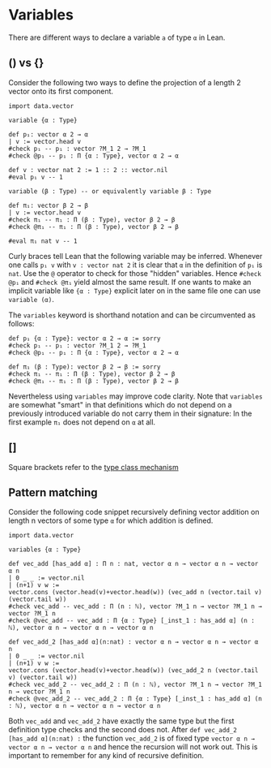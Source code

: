 # Variables #

There are different ways to declare a variable `a` of type `α` in Lean.

## () vs {}
Consider the following two ways to define the projection of a length 2 vector onto its first component.

```lean
import data.vector

variable {α : Type}

def p₁: vector α 2 → α
| v := vector.head v
#check p₁ -- p₁ : vector ?M_1 2 → ?M_1
#check @p₁ -- p₁ : Π {α : Type}, vector α 2 → α

def v : vector nat 2 := 1 :: 2 :: vector.nil
#eval p₁ v -- 1

variable (β : Type) -- or equivalently variable β : Type

def π₁: vector β 2 → β
| v := vector.head v
#check π₁ -- π₁ : Π (β : Type), vector β 2 → β
#check @π₁ -- π₁ : Π (β : Type), vector β 2 → β

#eval π₁ nat v -- 1
```

Curly braces tell Lean that the following variable may be inferred. Whenever one calls `p₁ v` with `v : vector nat 2` it is clear that `α` in the definition of `p₁` is `nat`. Use the `@` operator to check for those "hidden" variables. Hence `#check @p₁` and `#check @π₁` yield almost the same result. If one wants to make an implicit variable like `{α : Type}` explicit later on in the same file one can use `variable (α)`.

The `variables` keyword is shorthand notation and can be circumvented as follows:

```lean
def p₁ {α : Type}: vector α 2 → α := sorry
#check p₁ -- p₁ : vector ?M_1 2 → ?M_1
#check @p₁ -- p₁ : Π {α : Type}, vector α 2 → α

def π₁ (β : Type): vector β 2 → β := sorry
#check π₁ -- π₁ : Π (β : Type), vector β 2 → β
#check @π₁ -- π₁ : Π (β : Type), vector β 2 → β
```

Nevertheless using `variables` may improve code clarity. Note that `variables` are somewhat "smart" in that definitions which do not depend on a previously introduced variable do not carry them in their signature: In the first example `π₁` does not depend on `α` at all.

## []
Square brackets refer to the [type class mechanism](https://leanprover.github.io/theorem_proving_in_lean/type_classes.html)

## Pattern matching
Consider the following code snippet recursively defining vector addition on length n vectors of some type `α` for which addition is defined.

```lean
import data.vector

variables {α : Type}

def vec_add [has_add α] : Π n : nat, vector α n → vector α n → vector α n
| 0 _ _ := vector.nil
| (n+1) v w :=
vector.cons (vector.head(v)+vector.head(w)) (vec_add n (vector.tail v) (vector.tail w))
#check vec_add -- vec_add : Π (n : ℕ), vector ?M_1 n → vector ?M_1 n → vector ?M_1 n
#check @vec_add -- vec_add : Π {α : Type} [_inst_1 : has_add α] (n : ℕ), vector α n → vector α n → vector α n

def vec_add_2 [has_add α](n:nat) : vector α n → vector α n → vector α n
| 0 _ _ := vector.nil
| (n+1) v w :=
vector.cons (vector.head(v)+vector.head(w)) (vec_add_2 n (vector.tail v) (vector.tail w))
#check vec_add_2 -- vec_add_2 : Π (n : ℕ), vector ?M_1 n → vector ?M_1 n → vector ?M_1 n
#check @vec_add_2 -- vec_add_2 : Π {α : Type} [_inst_1 : has_add α] (n : ℕ), vector α n → vector α n → vector α n
```

Both `vec_add` and `vec_add_2` have exactly the same type but the first definition type checks and the second does not. After `def vec_add_2 [has_add α](n:nat) :` the function `vec_add_2` is of fixed type `vector α n → vector α n → vector α n` and hence the recursion will not work out. This is important to remember for any kind of recursive definition.